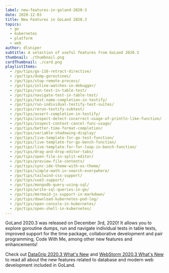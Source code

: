 ```yaml
---
label: new-features-in-goland-2020-3
date: 2020-12-03
title: New Features in GoLand 2020.3
topics:
  - go
  - kubernetes
  - platform
  - web
author: dlsniper
subtitle: A selection of useful features from GoLand 2020.3
thumbnail: ./thumbnail.png
cardThumbnail: ./card.png
playlistItems:
  - /go/tips/go-116-retract-directive/
  - /go/tips/dump-goroutines/
  - /go/tips/stop-remote-process/
  - /go/tips/inline-watches-in-debugger/
  - /go/tips/run-test-in-table-test/
  - /go/tips/navigate-test-in-table-test/
  - /go/tips/test-name-completion-in-testify/
  - /go/tips/run-individual-testify-test-suites/
  - /go/tips/rerun-testify-subtest/
  - /go/tips/assert-completion-in-testify/
  - /go/tips/inspect-detect-incorrect-usage-of-println-like-function/
  - /go/tips/inspect-context-cancel-func-usage/
  - /go/tips/better-time-format-completion/
  - /go/tips/variable-shadowing-display/
  - /go/tips/live-template-for-go-test-function/
  - /go/tips/live-template-for-go-bench-function/
  - /go/tips/live-template-for-for-loop-in-bench-function/
  - /go/tips/drag-and-drop-editor-tabs/
  - /go/tips/open-file-in-split-editor/
  - /go/tips/preview-file-contents/
  - /go/tips/sync-ide-theme-with-os-theme/
  - /go/tips/simple-math-in-search-everywhere/
  - /go/tips/tailwind-css-support/
  - /go/tips/vue3-support/
  - /go/tips/mongodb-query-using-sql/
  - /go/tips/write-sql-queries-in-go/
  - /go/tips/mermaid-js-support-in-markdown/
  - /go/tips/download-kubernetes-pod-log/
  - /go/tips/open-console-in-kubernetes/
  - /go/tips/open-shell-in-kubernetes/
---
```


GoLand 2020.3 was released on December 3rd, 2020! It allows you to explore
goroutine dumps, run and navigate individual tests in table tests, improved
support for the time package, collaborative development and pair programming,
Code With Me, among other new features and enhancements!

Check out <a href="https://www.jetbrains.com/datagrip/whatsnew/2020-3/">
DataGrip 2020.3 What's New</a>
and <a href="https://www.jetbrains.com/webstorm/whatsnew/2020-3/">
WebStorm 2020.3 What's New</a> to read all about the new features
related to database and modern web development included in GoLand.
